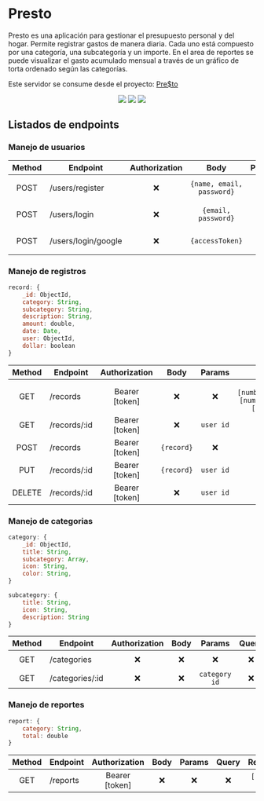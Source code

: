 # Presto

Presto es una aplicación para gestionar el presupuesto personal y del hogar. Permite registrar gastos de manera diaria. Cada uno está compuesto por una categoría, una subcategoría y un importe. En el area de reportes se puede visualizar el gasto acumulado mensual a través de un gráfico de torta ordenado según las categorías.

Este servidor se consume desde el proyecto: [Pre$to](https://github.com/dtlucho/presto-react-native)

<p align="center">
<img src="https://i.postimg.cc/qMcjQY3w/presto1.jpg">
<img src="https://i.postimg.cc/cLXTGnT8/presto2.jpg">
<img src="https://i.postimg.cc/QdXSzbg3/presto3.jpg">
</p>

## Listados de endpoints

### Manejo de usuarios
| Method | Endpoint            | Authorization |             Body              | Params | Query |               Response                |
| :----: | ------------------- | :-----------: | :---------------------------: | :----: | :---: | :-----------------------------------: |
|  POST  | /users/register     |       ❌       | ```{name, email, password}``` |   ❌    |   ❌   | ```{_id, name, email, accessToken}``` |
|  POST  | /users/login        |       ❌       |    ```{email, password}```    |   ❌    |   ❌   | ```{_id, name, email, accessToken}``` |
|  POST  | /users/login/google |       ❌       |      ```{accessToken}```      |   ❌    |   ❌   | ```{_id, name, email, accessToken}``` |

### Manejo de registros
```js
record: {
    _id: ObjectId,
    category: String,
    subcategory: String,
    description: String,
    amount: double,
    date: Date,
    user: ObjectId,
    dollar: boolean
}
```
| Method | Endpoint     | Authorization  |    Body    |  Params   |                    Query                     |    Response     |
| :----: | ------------ | :------------: | :--------: | :-------: | :------------------------------------------: | :-------------: |
|  GET   | /records     | Bearer [token] |     ❌      |     ❌     | `?day=[number]&month=[number]&year=[number]` | `[record, ...]` |
|  GET   | /records/:id | Bearer [token] |     ❌      | `user id` |                      ❌                       |    `record`     |
|  POST  | /records     | Bearer [token] | `{record}` |     ❌     |                      ❌                       |   `Some text`   |
|  PUT   | /records/:id | Bearer [token] | `{record}` | `user id` |                      ❌                       |      `{ }`      |
| DELETE | /records/:id | Bearer [token] |     ❌      | `user id` |                      ❌                       |      `{ }`      |

### Manejo de categorias
```js
category: {
    _id: ObjectId,
    title: String,
    subcategory: Array,
    icon: String,
    color: String,
}

subcategory: {
    title: String,
    icon: String,
    description: String
}
```
| Method | Endpoint        | Authorization | Body  |    Params     | Query |     Response      |
| :----: | --------------- | :-----------: | :---: | :-----------: | :---: | :---------------: |
|  GET   | /categories     |       ❌       |   ❌   |       ❌       |   ❌   | `[category, ...]` |
|  GET   | /categories/:id |       ❌       |   ❌   | `category id` |   ❌   |    `category`     |

### Manejo de reportes
```js
report: {
    category: String,
    total: double
}
```
| Method | Endpoint | Authorization  | Body  | Params | Query |    Response     |
| :----: | -------- | :------------: | :---: | :----: | :---: | :-------------: |
|  GET   | /reports | Bearer [token] |   ❌   |   ❌    |   ❌   | `[report, ...]` |
